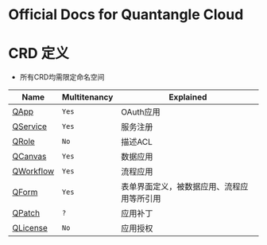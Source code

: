 # Official Docs for Quantangle Cloud 

# CRD 定义 
* 所有CRD均需限定命名空间 

| Name | Multitenancy | Explained | 
|------|------|-----|
| [QApp](/wiki/QApp) | `Yes` | OAuth应用 | 
| [QService](/wiki/QService) | `Yes` | 服务注册 |
| [QRole](/wiki/QRole) | `No` | 描述ACL |
| [QCanvas](/wiki/QCanvas) | `Yes` | 数据应用 |
| [QWorkflow](/wiki/QWorkflow) | `Yes` | 流程应用 |
| [QForm](/wiki/QForm) | `Yes` | 表单界面定义，被数据应用、流程应用等所引用 |
| [QPatch](/wiki/QPatch) | `?` | 应用补丁 |
| [QLicense](/wiki/QLicense) | `No` | 应用授权|